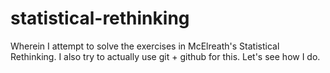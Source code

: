 # statistical-rethinking
Wherein I attempt to solve the exercises in McElreath's Statistical Rethinking. I also try to actually use git + github for this. Let's see how I do. 
